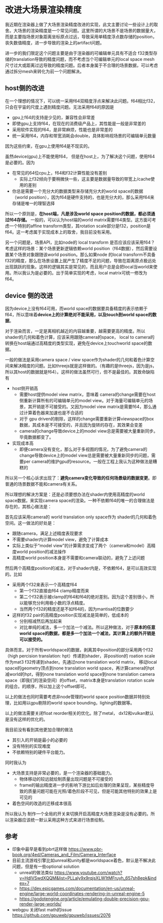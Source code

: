 # 改进大场景渲染精度

我近期在渲染器上做了大场景渲染精度改进的实现，此文主要讨论一些设计上的取舍。大场景的渲染精度是一个常见问题。这里所谓的大场景不是场景的数据量大，而是主要指场景对象距离坐标原点过远，导致采用单精度浮点数存储的position，丧失数值精度，进一步导致的渲染上的artifact问题。

进一步的我们限定这个问题主要是由于渲染器的可编辑单元具有不适合 f32类型存储的translation导致的精度问题，而不考虑当个可编辑单元的local space mesh尺寸过大或距离过远导致的精度问题。后者本身属于不合理的场景数据，可以考虑通过拆分mesh来转化为前一个问题解决。

## host侧的改进

在一个理想的情况下，可以统一采用f64双精度浮点来解决此问题。f64相比f32，只会在宇宙的尺度上遇到精度问题。无法采用f64的原因是

- gpu上f64的支持是少见的，兼容性会非常差
- 即使gpu上支持f64，在现在的消费级产品上，其性能是一般是非常差的
- 采用软件实现的f64，是非常麻烦，性能也是非常差的
- 统一采用f64，内存和带宽消耗会double，具体影响视场景的可编辑单元数量

因为这些约束，在gpu上使用f64是不现实的。

虽然device(gpu)上不能使用f64， 但是在host上，为了解决这个问题，使用f64是必要的。因为

- 在常见的64位cpu上，f64和f32计算性能没有差别
  - 实际上f32倾向于要稍微快一些，这主要是数据量导致的带宽上/cache使用的差别
- 你总是需要一个充分大的数据类型来存储充分大的world space的数据（world position），因为f64是硬件支持的，也是充分大的，那么采用f64来存储是唯一的理智选择

所以一个原则是，**在host端，凡是涉及world space position的数据，都必须通过f64存储。** 一般的，可以认为host端的world matrix需要f64类型。这方面可考虑一个特别的affine transform类型，其rotation scale部分是f32，position是f64。这一考虑属于实现成本上的取舍，我目前没有采用。

另一个问题是，场景API，比如node的 local transform 是否应该应该采用f64？考虑这样的场景：某个场景更新逻辑依赖world position（f64数据），然后需要设置某个场景对象跟随该world position。那么如果node 的local transform不具备f32的精度，那么在场景设置上就产生了精度不足的问题，导致在距离原点极远处出现跳跃的现象。这样的逻辑其实是常见的，而且用户总是会把local当world来使用。所以我认为是必要的。出于简单实现的考虑，local matrix可统一修改为f64。

## device 侧的改进

因为device上没有f64可用，而world space的数据要具备精度的表示依赖于f64，所以意味着**device上的计算绝对不能采用，以及touch到world space的数据**。

对于渲染而言，一定是离相机越近的内容越重要，越需要更高的精度。所以shader的几何和着色计算，应该采用跟随camera的space， local to camera的转换在host端通过高精度的类型实现，避免在device上touchworld space的数据。

一般的做法是采用camera space / view space作为shader的几何和着色计算空间来解决精度的问题。比如threejs就是这样做的。（有趣的是threejs，因为是js，所以其host的数据就是f64）。这样的做法虽然可行，但不是最佳的。其致命缺陷有

- host侧开销高
  - 需要host提供model view matrix，意味着 camera的change需要在host侧重新计算所有的可编辑单元的model view。对于海量可编辑单元的场景，其开销是不可接受的。又因为model view matrix是需要f64，那么通过计算着色器来加速也是不合适的
  - 对于 gpu driven的剔除，这样的change需要重新计算viewspace的box数据，其成本是不可接受的，并且因为旋转的存在，其效果会变差
  - camera的change导致device上的model view总是需要被大量重新同步。毕竟数据都变了。
- 实现成本高
  - 即便camera没有变化，那么对于多视图的情况，为了避免camera的change导致device上的model view总是需要被大量重新同步的问题，需要per camera的维护gpu的resource。一般在工程上我认为这种做法是糟糕的

所以另一个核心诉求出现了：**避免camera变化导致的任何场景级的数据变更**。即普通的场景数据不能和camera有关系。

所以理想的解决方案是：还是必须要想办法在shader内使用高精度的world space数据，来实现camera space的渲染。一种不依赖f64的唯一的合理做法是存在的，其核心做法是：

首先应该采用camera的 world translation only space作为 shader的几何和着色空间。这一做法的好处是：

- 跟随camera，满足上述精度表现要求
- 不需要shader内计算model view，避免了计算成本
- 实际上类似于“model view”的计算需求变成了两个（camera和model）高精度world position的减法操作
- 高精度world position本身是不需要和camera联动的，避免了上述问题

然后两个高精度position的减法，对于shader内是，不依赖f64，是可以高效实现的。比如

- 采用两个f32来表示一个高精度f64
  - 第一个f32直接由f64 clamp精度而来
  - 第二个f32表示被clamp的f64和f64的绝对差别。因为这个差别很小，所以能够充分利用极小数的浮点精度。
  - 当然两个f32的精度还是不如f64的，因为mantisa的位数要少
- 这样的f32 pair的高精度position实现减法是简单的，低成本的
  - 分别相减然后再加起来
  - 对比单纯的减法，多一个加法一个减法。所以这种做法，对于**原本的任意world space的数据，都是多一个加法一个减法，其计算上的额外开销是可以接受的。**

具体而言。对于所有worldspace的数据，剥离其中position的部分采用两个f32（high percision translation: hpt）传递到shader，非position的 roation scale 作为mat3 f32传递到shader。先通过none translation world matrix， 移动local space的geometry顶点到none translation world space，再计算camera的hpt减world的hpt，得到none translation world space到none translation camera space（即我们的渲染空间）的offset，matrix本身是translation rotation scale的组合。的顺序，所以加上这个offset即可。

以上的做法也同时需要考虑非node管理的world space position数据并特别处理，比如用以gpu剔除的world space bounding，lighing的数据等。

以上的做法需要关闭float reorder相关的优化。除了metal， dx12和vulkan默认是没有这样的优化的。

我目前没有看到其他更加合理的做法

- 其引入的开销是最小的必要的
- 没有特别的实现难度
- 不依赖特别的硬件平台能力。

同时我认为

- 大场景支持是非常必要的，是一个渲染器的基础能力。
  - 物体移动的较远就绘制质量出现问题是不可接受的
  - frame的输出精度进一步的影响下游比如后处理的效果呈现，某些精度导致的质量问题可能在光照/着色阶段不可见，但是可能其他特别的效果上是可见的
- 着色空间的改造的迁移成本很高

所以我认为 制作一个全局的开关来切换开启高精度大场景渲染是没有必要的。所以渲染器应该统一默认采用这种方式来进行场景绘制。

## 参考

- 印象中最早是看到pbrt这样做 <https://www.pbr-book.org/4ed/Cameras_and_Film/Camera_Interface>
- 目前主流游戏引擎比如unreal和unity都是worldspace着色，默认是不解决此问题，但是有一些optional solution
  - unreal的做法类似 <https://www.youtube.com/watch?v=HdIVSwdXQQM&list=PLLaly9x9rqjsXLW1tMFruyh_657sh8epk&index=7>
  - <https://dev.epicgames.com/documentation/en-us/unreal-engine/large-world-coordinates-rendering-in-unreal-engine-5>
  - <https://godotengine.org/article/emulating-double-precision-gpu-render-large-worlds/>
- webgpu 关闭fast math的issue <https://github.com/gpuweb/gpuweb/issues/2076>
